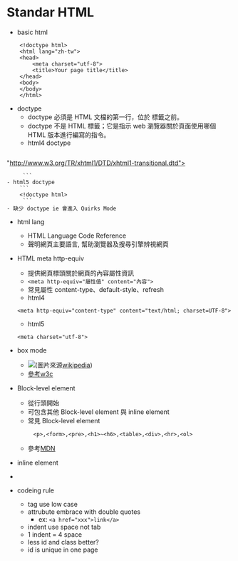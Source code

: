 
Standar HTML
==========================
* basic html
```
    <!doctype html>
    <html lang="zh-tw">
    <head>
        <meta charset="utf-8">
        <title>Your page title</title>
    </head>
    <body>
    </body>
    </html>
```
* doctype 
    - doctype 必須是 HTML 文檔的第一行，位於 <html> 標籤之前。
    - doctype 不是 HTML 標籤；它是指示 web 瀏覽器關於頁面使用哪個 HTML 版本進行編寫的指令。 
    - html4 doctype
        ```
    <!DOCTYPE html PUBLIC "-//W3C//DTD XHTML 1.0 Transitional//EN"
"http://www.w3.org/TR/xhtml1/DTD/xhtml1-transitional.dtd">

         ```
    - html5 doctype
        ```
        <!doctype html>
         ```
    - 缺少 doctype ie 會進入 Quirks Mode
* html lang
    - HTML Language Code Reference
    - 聲明網頁主要語言, 幫助瀏覽器及搜尋引擎辨視網頁

* HTML meta http-equiv
     - 提供網頁標頭關於網頁的內容屬性資訊
     - ```<meta http-equiv="屬性值" content="內容">```
     - 常見屬性  content-type、default-style、refresh
     - html4 
     ```
     <meta http-equiv="content-type" content="text/html; charset=UTF-8">
     ```
     - html5
     ```
     <meta charset="utf-8">
     ```
* box mode
    - <img src="http://upload.wikimedia.org/wikipedia/commons/thumb/6/64/W3C_and_Internet_Explorer_box_models.svg/299px-W3C_and_Internet_Explorer_box_models.svg.png">(圖片來源<a href="http://en.wikipedia.org/wiki/Internet_Explorer_box_model_bug">wikipedia</a>)
    - <a href="http://www.w3.org/TR/CSS2/box.html">參考w3c</a>
* Block-level element
    - 從行頭開始
    - 可包含其他 Block-level element 與 inline element
    - 常見 Block-level element
        
    ```
         <p>,<form>,<pre>,<h1>~<h6>,<table>,<div>,<hr>,<ol>
    ```
    - 參考<a href="https://developer.mozilla.org/en-US/docs/Web/HTML/Block-level_elements">MDN</a>
* inline element 
*

* codeing rule
    - tag use low case
    - attrubute embrace with double quotes
        - ex: ```<a href="xxx">link</a> ```     
    - indent use space not tab
    - 1 indent = 4 space
    - less id and class better?
    - id is unique in one page

